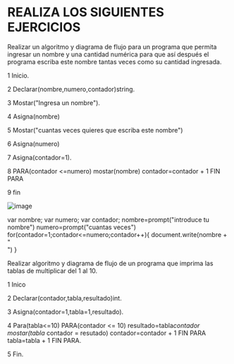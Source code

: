 # REALIZA LOS SIGUIENTES EJERCICIOS

Realizar un algoritmo y diagrama de flujo para un programa que permita ingresar un nombre y una cantidad numérica para que así después el programa escriba este nombre tantas veces como su cantidad ingresada.

1 Inicio.

2 Declarar(nombre,numero,contador)string.

3 Mostar("Ingresa un nombre").

4 Asigna(nombre)

5 Mostar("cuantas veces quieres que escriba este nombre")

6 Asigna(numero)

7 Asigna(contador=1).

8 PARA(contador <=numero)  mostar(nombre) contador=contador + 1 FIN PARA

9 fin

![image](https://user-images.githubusercontent.com/101900664/159531383-84a667f2-75c0-4291-9773-8191d2a17268.png)


var nombre;
var numero;
var contador;
nombre=prompt("introduce tu nombre")
numero=prompt("cuantas veces")
for(contador=1;contador<=numero;contador++){
    document.write(nombre + "<br>")
}


Realizar algoritmo y diagrama de flujo de un programa que imprima las tablas de multiplicar del 1 al 10.

1 Inico

2 Declarar(contador,tabla,resultado)int.

3 Asigna(contador=1,tabla=1,resultado).

4 Para(tabla<=10)  PARA(contador <= 10) resultado=tabla*contador mostar(tabla* contador = resutado) contador=contador + 1 FIN PARA  tabla=tabla + 1 FIN PARA.

5 Fin.



